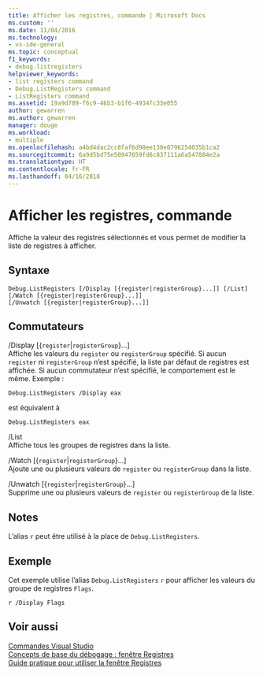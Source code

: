 ```yaml
---
title: Afficher les registres, commande | Microsoft Docs
ms.custom: ''
ms.date: 11/04/2016
ms.technology:
- vs-ide-general
ms.topic: conceptual
f1_keywords:
- debug.listregisters
helpviewer_keywords:
- list registers command
- Debug.ListRegisters command
- ListRegisters command
ms.assetid: 19a9d789-f6c9-46b3-b1f6-4934fc33e055
author: gewarren
ms.author: gewarren
manager: douge
ms.workload:
- multiple
ms.openlocfilehash: a4bd4dac2cc8faf6d98ee130e0796254035b1ca2
ms.sourcegitcommit: 6a9d5bd75e50947659fd6c837111a6a547884e2a
ms.translationtype: HT
ms.contentlocale: fr-FR
ms.lasthandoff: 04/16/2018
---
```

# <a name="list-registers-command"></a>Afficher les registres, commande
Affiche la valeur des registres sélectionnés et vous permet de modifier la liste de registres à afficher.  
  
## <a name="syntax"></a>Syntaxe  
  
```  
Debug.ListRegisters [/Display [{register|registerGroup}...]] [/List]  
[/Watch [{register|registerGroup}...]]  
[/Unwatch [{register|registerGroup}...]]  
```  
  
## <a name="switches"></a>Commutateurs  
 /Display [{`register`&#124;`registerGroup`}...]  
 Affiche les valeurs du `register` ou `registerGroup` spécifié. Si aucun `register` ni `registerGroup` n’est spécifié, la liste par défaut de registres est affichée. Si aucun commutateur n’est spécifié, le comportement est le même. Exemple :  
  
 `Debug.ListRegisters /Display eax`  
  
 est équivalent à  
  
 `Debug.ListRegisters eax`  
  
 /List  
 Affiche tous les groupes de registres dans la liste.  
  
 /Watch [{`register`&#124;`registerGroup`}...]  
 Ajoute une ou plusieurs valeurs de `register` ou `registerGroup` dans la liste.  
  
 /Unwatch [{`register`&#124;`registerGroup`}...]  
 Supprime une ou plusieurs valeurs de `register` ou `registerGroup` de la liste.  
  
## <a name="remarks"></a>Notes  
 L’alias `r` peut être utilisé à la place de `Debug.ListRegisters`.  
  
## <a name="example"></a>Exemple  
 Cet exemple utilise l’alias `Debug.ListRegisters` `r` pour afficher les valeurs du groupe de registres `Flags`.  
  
```  
r /Display Flags  
```  
  
## <a name="see-also"></a>Voir aussi  
 [Commandes Visual Studio](../../ide/reference/visual-studio-commands.md)   
 [Concepts de base du débogage : fenêtre Registres](../../debugger/debugging-basics-registers-window.md)   
 [Guide pratique pour utiliser la fenêtre Registres](../../debugger/how-to-use-the-registers-window.md)